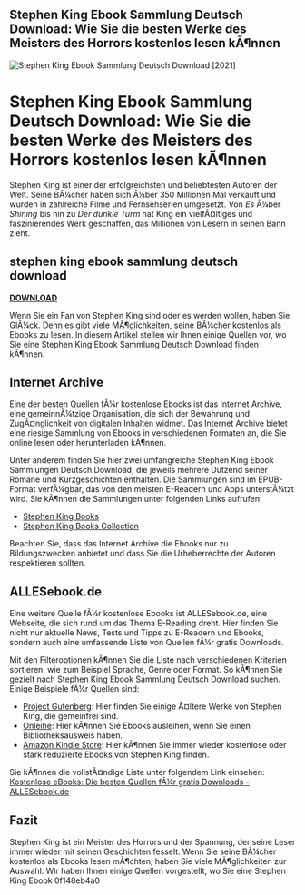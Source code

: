 ## Stephen King Ebook Sammlung Deutsch Download: Wie Sie die besten Werke des Meisters des Horrors kostenlos lesen kÃ¶nnen

 
![Stephen King Ebook Sammlung Deutsch Download \[2021\]](https://www.metmuseum.org/-/media/images/art/metpublication/teasers/metpubs-teaser.jpg?sc_lang=en)

 
# Stephen King Ebook Sammlung Deutsch Download: Wie Sie die besten Werke des Meisters des Horrors kostenlos lesen kÃ¶nnen
  
Stephen King ist einer der erfolgreichsten und beliebtesten Autoren der Welt. Seine BÃ¼cher haben sich Ã¼ber 350 Millionen Mal verkauft und wurden in zahlreiche Filme und Fernsehserien umgesetzt. Von *Es* Ã¼ber *Shining* bis hin zu *Der dunkle Turm* hat King ein vielfÃ¤ltiges und faszinierendes Werk geschaffen, das Millionen von Lesern in seinen Bann zieht.
 
## stephen king ebook sammlung deutsch download


[**DOWNLOAD**](https://www.google.com/url?q=https%3A%2F%2Fshurll.com%2F2tL4ug&sa=D&sntz=1&usg=AOvVaw14HyNQ8JxCNUKD0LNh7laN)

  
Wenn Sie ein Fan von Stephen King sind oder es werden wollen, haben Sie GlÃ¼ck. Denn es gibt viele MÃ¶glichkeiten, seine BÃ¼cher kostenlos als Ebooks zu lesen. In diesem Artikel stellen wir Ihnen einige Quellen vor, wo Sie eine Stephen King Ebook Sammlung Deutsch Download finden kÃ¶nnen.
  
## Internet Archive
  
Eine der besten Quellen fÃ¼r kostenlose Ebooks ist das Internet Archive, eine gemeinnÃ¼tzige Organisation, die sich der Bewahrung und ZugÃ¤nglichkeit von digitalen Inhalten widmet. Das Internet Archive bietet eine riesige Sammlung von Ebooks in verschiedenen Formaten an, die Sie online lesen oder herunterladen kÃ¶nnen.
  
Unter anderem finden Sie hier zwei umfangreiche Stephen King Ebook Sammlungen Deutsch Download, die jeweils mehrere Dutzend seiner Romane und Kurzgeschichten enthalten. Die Sammlungen sind im EPUB-Format verfÃ¼gbar, das von den meisten E-Readern und Apps unterstÃ¼tzt wird. Sie kÃ¶nnen die Sammlungen unter folgenden Links aufrufen:
  
- [Stephen King Books](https://archive.org/details/stephenking_books)
- [Stephen King Books Collection](https://archive.org/details/stephen-king_202206)

Beachten Sie, dass das Internet Archive die Ebooks nur zu Bildungszwecken anbietet und dass Sie die Urheberrechte der Autoren respektieren sollten.
  
## ALLESebook.de
  
Eine weitere Quelle fÃ¼r kostenlose Ebooks ist ALLESebook.de, eine Webseite, die sich rund um das Thema E-Reading dreht. Hier finden Sie nicht nur aktuelle News, Tests und Tipps zu E-Readern und Ebooks, sondern auch eine umfassende Liste von Quellen fÃ¼r gratis Downloads.
  
Mit den Filteroptionen kÃ¶nnen Sie die Liste nach verschiedenen Kriterien sortieren, wie zum Beispiel Sprache, Genre oder Format. So kÃ¶nnen Sie gezielt nach Stephen King Ebook Sammlung Deutsch Download suchen. Einige Beispiele fÃ¼r Quellen sind:

- [Project Gutenberg](https://www.gutenberg.org/browse/authors/k#a166): Hier finden Sie einige Ã¤ltere Werke von Stephen King, die gemeinfrei sind.
- [Onleihe](https://www.onleihe.net/): Hier kÃ¶nnen Sie Ebooks ausleihen, wenn Sie einen Bibliotheksausweis haben.
- [Amazon Kindle Store](https://www.amazon.de/s?k=stephen+king&rh=n%3A530484031&dc&qid=1640459452&rnid=530482031&ref=sr_nr_n_1): Hier kÃ¶nnen Sie immer wieder kostenlose oder stark reduzierte Ebooks von Stephen King finden.

Sie kÃ¶nnen die vollstÃ¤ndige Liste unter folgendem Link einsehen:
  [Kostenlose eBooks: Die besten Quellen fÃ¼r gratis Downloads - ALLESebook.de](https://allesebook.de/kostenlose-ebooks/)  
## Fazit
  
Stephen King ist ein Meister des Horrors und der Spannung, der seine Leser immer wieder mit seinen Geschichten fesselt. Wenn Sie seine BÃ¼cher kostenlos als Ebooks lesen mÃ¶chten, haben Sie viele MÃ¶glichkeiten zur Auswahl. Wir haben Ihnen einige Quellen vorgestellt, wo Sie eine Stephen King Ebook
 0f148eb4a0
